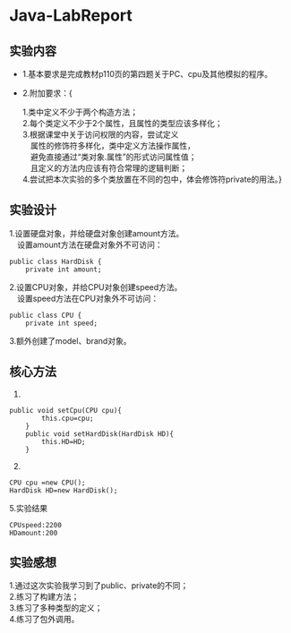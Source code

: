 # Java-LabReport
## 实验内容

+ 1.基本要求是完成教材p110页的第四题关于PC、cpu及其他模拟的程序。
+ 2.附加要求：{

    1.类中定义不少于两个构造方法；  
    2.每个类定义不少于2个属性，且属性的类型应该多样化；     
    3.根据课堂中关于访问权限的内容，尝试定义  
&emsp;属性的修饰符多样化，类中定义方法操作属性，   
&emsp;避免直接通过“类对象.属性”的形式访问属性值；    
&emsp;且定义的方法内应该有符合常理的逻辑判断；  
    4.尝试把本次实验的多个类放置在不同的包中，体会修饰符private的用法。}
    
## 实验设计

1.设置硬盘对象，并给硬盘对象创建amount方法。  
&emsp;设置amount方法在硬盘对象外不可访问：
```
public class HardDisk {
	private int amount;
```
2.设置CPU对象，并给CPU对象创建speed方法。  
&emsp;设置speed方法在CPU对象外不可访问：
```
public class CPU {
	private int speed;
```
3.额外创建了model、brand对象。

## 核心方法  
1.  
```
public void setCpu(CPU cpu){
		this.cpu=cpu;
	}
	public void setHardDisk(HardDisk HD){
		this.HD=HD;
	}
```
2.  
```
CPU cpu =new CPU();
HardDisk HD=new HardDisk();
```  
5.实验结果  
```
CPUspeed:2200
HDamount:200
```  
## 实验感想  
1.通过这次实验我学习到了public、private的不同；  
2.练习了构建方法；  
3.练习了多种类型的定义；  
4.练习了包外调用。
